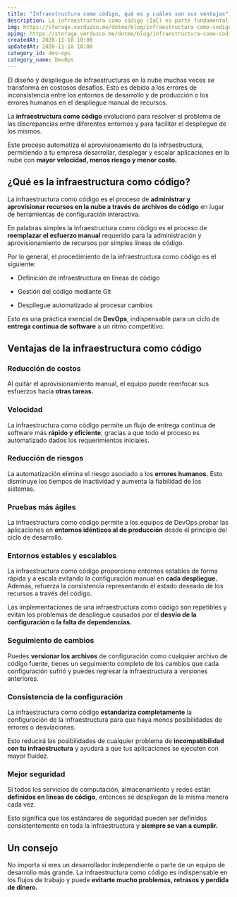 ```yaml
---
title: "Infraestructura como código, qué es y cuáles son sus ventajas"
description: La infraestructura como código (IaC) es parte fundamental del proceso de DevOps, pero... ¿Sabes qué es y cómo beneficia a tu empresa?
img: https://storage.verduzco.me/dotme/blog/infraestructura-como-codigo.png
opimg: https://storage.verduzco.me/dotme/blog/infraestructura-como-codigo-op.png
createdAt: 2020-11-18 10:00
updatedAt: 2020-11-18 10:00
category_id: dev-ops
category_name: DevOps
---
```


El diseño y despliegue de infraestructuras en la nube muchas veces se transforma en costosos desafíos. Esto es debido a los errores de inconsistencia entre los entornos de desarrollo y de producción o los errores humanos en el despliegue manual de recursos.  

La **infraestructura como código** evolucionó para resolver el problema de las discrepancias entre diferentes entornos y para facilitar el despliegue de los mismos.  

Este proceso automatiza el aprovisionamiento de la infraestructura, permitiendo a tu empresa desarrollar, desplegar y escalar aplicaciones en la nube con **mayor velocidad, menos riesgo y menor costo.** 

## ¿Qué es la infraestructura como código? 

La infraestructura como código es el proceso de **administrar y aprovisionar recursos en la nube a través de archivos de código** en lugar de herramientas de configuración interactiva. 

En palabras simples la infraestructura como código es el proceso de **reemplazar el esfuerzo manual** requerido para la administración y aprovisionamiento de recursos por simples líneas de código. 

Por lo general, el procedimiento de la infraestructura como código es el siguiente:

* Definición de infraestructura en líneas de código 

* Gestión del código mediante Git 

* Despliegue automatizado al procesar cambios 

Esto es una práctica esencial de **DevOps**, indispensable para un ciclo de **entrega continua de software** a un ritmo competitivo.  

## Ventajas de la infraestructura como código 

### Reducción de costos 

Al quitar el aprovisionamiento manual, el equipo puede reenfocar sus esfuerzos hacia **otras tareas.** 

### Velocidad 

La infraestructura como código permite un flujo de entrega continua de software más **rápido y eficiente**, gracias a que todo el proceso es automatizado dados los requerimientos iniciales. 

### Reducción de riesgos  

La automatización elimina el riesgo asociado a los **errores humanos.** Esto disminuye los tiempos de inactividad y aumenta la fiabilidad de los sistemas. 

### Pruebas más ágiles 

La infraestructura como código permite a los equipos de DevOps probar las aplicaciones en **entornos idénticos al de producción** desde el principio del ciclo de desarrollo. 

### Entornos estables y escalables 

La infraestructura como código proporciona entornos estables de forma rápida y a escala evitando la configuración manual en **cada despliegue.** Además, refuerza la consistencia representando el estado deseado de los recursos a través del código.  

Las implementaciones de una infraestructura como código son repetibles y evitan los problemas de despliegue causados por el **desvío de la configuración o la falta de dependencias.**  

### Seguimiento de cambios 

Puedes **versionar los archivos** de configuración como cualquier archivo de código fuente, tienes un seguimiento completo de los cambios que cada configuración sufrió y puedes regresar la infraestructura a versiones anteriores. 

### Consistencia de la configuración 

La infraestructura como código **estandariza completamente** la configuración de la infraestructura para que haya menos posibilidades de errores o desviaciones.  

Esto reducirá las posibilidades de cualquier problema de **incompatibilidad con tu infraestructura** y ayudará a que tus aplicaciones se ejecuten con mayor fluidez. 

### Mejor seguridad 

Si todos los servicios de computación, almacenamiento y redes están **definidos en líneas de código**, entonces se despliegan de la misma manera cada vez.  

Esto significa que los estándares de seguridad pueden ser definidos consistentemente en toda la infraestructura y **siempre se van a cumplir.** 

## Un consejo 

No importa si eres un desarrollador independiente o parte de un equipo de desarrollo más grande. La infraestructura como código es indispensable en los flujos de trabajo y puede **evitarte mucho problemas, retrasos y perdida de dinero.** 
